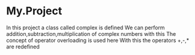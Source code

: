 # My.Project
In this project a class called complex is defined
We can perform addition,subtraction,multiplication of complex numbers with this
The concept of operator overloading is used here
With this the operators +,-,* are redefined 
